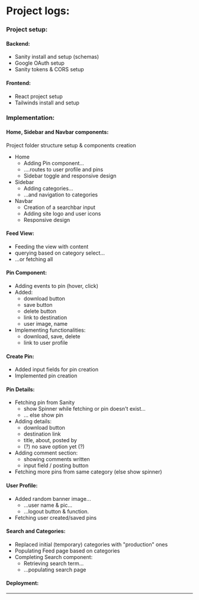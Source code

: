 # Project logs:

### Project setup:

#### Backend:

-   Sanity install and setup (schemas)
-   Google OAuth setup
-   Sanity tokens & CORS setup

#### Frontend:

-   React project setup
-   Tailwinds install and setup

### Implementation:

#### Home, Sidebar and Navbar components:

Project folder structure setup & components creation

-   Home
    -   Adding Pin component...
    -   ....routes to user profile and pins
    -   Sidebar toggle and responsive design
-   Sidebar
    -   Adding categories...
    -   ...and navigation to categories
-   Navbar
    -   Creation of a searchbar input
    -   Adding site logo and user icons
    -   Responsive design

#### Feed View:

-   Feeding the view with content
-   querying based on category select...
-   ...or fetching all

#### Pin Component:

-   Adding events to pin (hover, click)
-   Added:
    -   download button
    -   save button
    -   delete button
    -   link to destination
    -   user image, name
-   Implementing functionalities:
    -   download, save, delete
    -   link to user profile

#### Create Pin:

-   Added input fields for pin creation
-   Implemented pin creation

#### Pin Details:

-   Fetching pin from Sanity
    -   show Spinner while fetching or pin doesn't exist...
    -   ... else show pin
-   Adding details:
    -   download button
    -   destination link
    -   title, about, posted by
    -   (?) no save option yet (?)
-   Adding comment section:
    -   showing comments written
    -   input field / posting button
-   Fetching more pins from same category (else show spinner)

#### User Profile:

-   Added random banner image...
    -   ...user name & pic...
    -   ...logout button & function.
-   Fetching user created/saved pins

#### Search and Categories:

-   Replaced initial (temporary) categories with "production" ones
-   Populating Feed page based on categories
-   Completing Search component:
    -   Retrieving search term...
    -   ...populating search page

#### Deployment:

---
